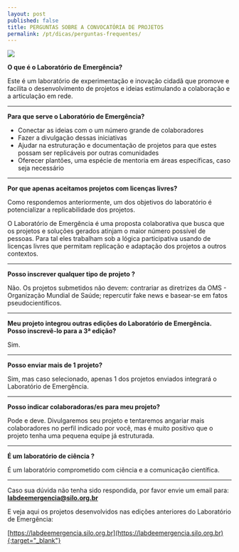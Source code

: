 ```yaml
---
layout: post
published: false
title: PERGUNTAS SOBRE A CONVOCATÓRIA DE PROJETOS
permalink: /pt/dicas/perguntas-frequentes/
---
```


![](/3ed/media/images/covers/perguntas.jpg)



**O que é o Laboratório de Emergência?**
  
Este é um laboratório de experimentação e inovação cidadã que promove e facilita o desenvolvimento de projetos e ideias estimulando a colaboração e a articulação em rede.
  
---
  
**Para que serve o Laboratório de Emergência?**
  
* Conectar as ideias com o um número grande de colaboradores 
* Fazer a divulgação dessas iniciativas
* Ajudar na estruturação e documentação de projetos para que estes possam ser replicáveis por outras comunidades
* Oferecer plantões, uma espécie de mentoria em áreas específicas, caso seja necessário

---
  
**Por que apenas aceitamos projetos com licenças livres?**
  
Como respondemos anteriormente, um dos objetivos do laboratório é potencializar a replicabilidade dos projetos.
  
O Laboratório de Emergência é uma proposta colaborativa que busca que os projetos e soluções gerados atinjam o maior número possível de pessoas. Para tal eles trabalham sob a lógica participativa usando de licenças livres que permitam replicação e adaptação dos projetos a outros contextos.
  
---

**Posso inscrever qualquer tipo de projeto ?**
  
Não. Os projetos submetidos não devem:  contrariar as diretrizes da OMS - Organização Mundial de Saúde;   repercutir fake news e basear-se em fatos pseudocientíficos. 
   
---
  
**Meu projeto integrou outras edições do Laboratório de Emergência. Posso inscrevê-lo para a 3ª edição?**
  
Sim.

---

**Posso enviar mais de 1 projeto?**
  
Sim, mas caso selecionado, apenas 1 dos projetos enviados integrará o Laboratório de Emergência.

---

**Posso indicar colaboradoras/es para meu projeto?**
  
Pode e deve. Divulgaremos seu projeto e tentaremos angariar mais colaboradores no perfil indicado por você, mas é muito positivo que o projeto tenha uma pequena equipe já estruturada.

---

**É um laboratório de ciência ?**
  
É um laboratório comprometido com ciência e a comunicação científica. 

---
  
Caso sua dúvida não tenha sido respondida, por favor envie um email para: **labdeemergencia@silo.org.br**
  
E veja aqui os projetos desenvolvidos nas edições anteriores do Laboratório de Emergência:
   
[https://labdeemergencia.silo.org.br](https://labdeemergencia.silo.org.br){:target="_blank"}

